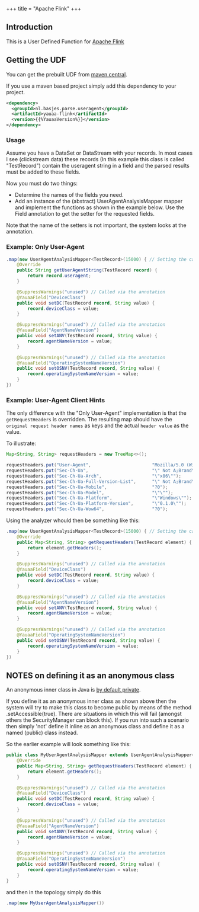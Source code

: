 +++
title = "Apache Flink"
+++
## Introduction
This is a User Defined Function for [Apache Flink](https://flink.apache.org)

## Getting the UDF
You can get the prebuilt UDF from [maven central](https://search.maven.org/artifact/nl.basjes.parse.useragent/yauaa-flink/{{%YauaaVersion%}}/jar).

If you use a maven based project simply add this dependency to your project.

```xml
<dependency>
  <groupId>nl.basjes.parse.useragent</groupId>
  <artifactId>yauaa-flink</artifactId>
  <version>{{%YauaaVersion%}}</version>
</dependency>
```

### Usage
Assume you have a DataSet or DataStream with your records.
In most cases I see (clickstream data) these records (In this example this class is called "TestRecord") contain the useragent string in a field and the parsed results must be added to these fields.

Now you must do two things:

* Determine the names of the fields you need.
* Add an instance of the (abstract) UserAgentAnalysisMapper mapper and implement the functions as shown in the example below. Use the Field annotation to get the setter for the requested fields.

Note that the name of the setters is not important, the system looks at the annotation.

### Example: Only User-Agent

```java
.map(new UserAgentAnalysisMapper<TestRecord>(15000) { // Setting the cacheSize
    @Override
    public String getUserAgentString(TestRecord record) {
        return record.useragent;
    }

    @SuppressWarnings("unused") // Called via the annotation
    @YauaaField("DeviceClass")
    public void setDC(TestRecord record, String value) {
        record.deviceClass = value;
    }

    @SuppressWarnings("unused") // Called via the annotation
    @YauaaField("AgentNameVersion")
    public void setANV(TestRecord record, String value) {
        record.agentNameVersion = value;
    }

    @SuppressWarnings("unused") // Called via the annotation
    @YauaaField("OperatingSystemNameVersion")
    public void setOSNV(TestRecord record, String value) {
        record.operatingSystemNameVersion = value;
    }
})
```


### Example: User-Agent Client Hints

The only difference with the "Only User-Agent" implementation is that the `getRequestHeaders` is overridden.
The resulting map should have the `original request header names` as keys and the actual `header value` as the value.

To illustrate:

```java
Map<String, String> requestHeaders = new TreeMap<>();

requestHeaders.put("User-Agent",                       "Mozilla/5.0 (Windows NT 10.0; Win64; x64) AppleWebKit/537.36 (KHTML, like Gecko) Chrome/100.0.0.0 Safari/537.36");
requestHeaders.put("Sec-Ch-Ua",                        "\" Not A;Brand\";v=\"99\", \"Chromium\";v=\"100\", \"Google Chrome\";v=\"100\"");
requestHeaders.put("Sec-Ch-Ua-Arch",                   "\"x86\"");
requestHeaders.put("Sec-Ch-Ua-Full-Version-List",      "\" Not A;Brand\";v=\"99.0.0.0\", \"Chromium\";v=\"100.0.4896.75\", \"Google Chrome\";v=\"100.0.4896.75\"");
requestHeaders.put("Sec-Ch-Ua-Mobile",                 "?0");
requestHeaders.put("Sec-Ch-Ua-Model",                  "\"\"");
requestHeaders.put("Sec-Ch-Ua-Platform",               "\"Windows\"");
requestHeaders.put("Sec-Ch-Ua-Platform-Version",       "\"0.1.0\"");
requestHeaders.put("Sec-Ch-Ua-Wow64",                  "?0");
```

Using the analyzer whould then be something like this:

```java
.map(new UserAgentAnalysisMapper<TestRecord>(15000) { // Setting the cacheSize
    @Override
    public Map<String, String> getRequestHeaders(TestRecord element) {
        return element.getHeaders();
    }

    @SuppressWarnings("unused") // Called via the annotation
    @YauaaField("DeviceClass")
    public void setDC(TestRecord record, String value) {
        record.deviceClass = value;
    }

    @SuppressWarnings("unused") // Called via the annotation
    @YauaaField("AgentNameVersion")
    public void setANV(TestRecord record, String value) {
        record.agentNameVersion = value;
    }

    @SuppressWarnings("unused") // Called via the annotation
    @YauaaField("OperatingSystemNameVersion")
    public void setOSNV(TestRecord record, String value) {
        record.operatingSystemNameVersion = value;
    }
})
```


## NOTES on defining it as an anonymous class
An anonymous inner class in Java is [by default private](https://stackoverflow.com/questions/319765/accessing-inner-anonymous-class-members).

If you define it as an anonymous inner class as shown above then the system will try to make this class to become public by means of the method .setAccessible(true).
There are situations in which this will fail (amongst others the SecurityManager can block this). If you run into such a scenario then simply 'not' define it inline as an anonymous class and define it as a named (public) class instead.

So the earlier example will look something like this:

```java
public class MyUserAgentAnalysisMapper extends UserAgentAnalysisMapper<TestRecord> {
    @Override
    public Map<String, String> getRequestHeaders(TestRecord element) {
        return element.getHeaders();
    }

    @SuppressWarnings("unused") // Called via the annotation
    @YauaaField("DeviceClass")
    public void setDC(TestRecord record, String value) {
        record.deviceClass = value;
    }

    @SuppressWarnings("unused") // Called via the annotation
    @YauaaField("AgentNameVersion")
    public void setANV(TestRecord record, String value) {
        record.agentNameVersion = value;
    }

    @SuppressWarnings("unused") // Called via the annotation
    @YauaaField("OperatingSystemNameVersion")
    public void setOSNV(TestRecord record, String value) {
        record.operatingSystemNameVersion = value;
    }
}
```

and then in the topology simply do this

```java
.map(new MyUserAgentAnalysisMapper())
```
